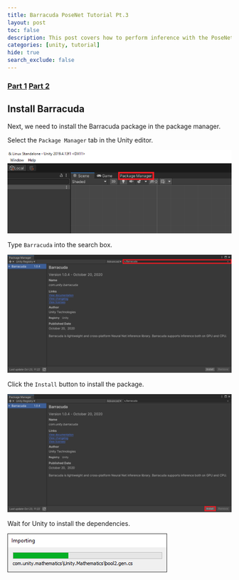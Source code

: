 ```yaml
---
title: Barracuda PoseNet Tutorial Pt.3
layout: post
toc: false
description: This post covers how to perform inference with the PoseNet model.
categories: [unity, tutorial]
hide: true
search_exclude: false
---
```


### [Part 1](https://christianjmills.com/unity/tutorial/2020/10/25/Barracuda-PoseNet-Tutorial-1.html) [Part 2](https://christianjmills.com/unity/tutorial/2020/10/25/Barracuda-PoseNet-Tutorial-2.html)

## Install Barracuda

 Next, we need to install the Barracuda package in the package manager.



Select the `Package Manager` tab in the Unity editor.

![select_package_manager_tab](\images\barracuda-posenet-tutorial\select_package_manager_tab.png)



Type `Barracuda` into the search box.

![barracuda_search](\images\barracuda-posenet-tutorial\barracuda_search.PNG)



Click the `Install` button to install the package.

![barracuda_install](\images\barracuda-posenet-tutorial\barracuda_install.PNG)



Wait for Unity to install the dependencies.

![barracuda_installation_progress](\images\barracuda-posenet-tutorial\barracuda_installation_progress.PNG)

